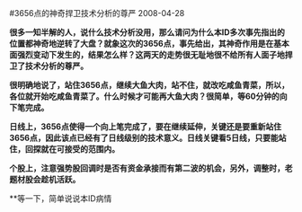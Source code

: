 #3656点的神奇捍卫技术分析的尊严
2008-04-28

**很多一知半解的人，说什么技术分析没用，那么请问为什么本ID多次事先指出的位置都神奇地逆转了大盘？就象这次的3656点，事先给出，其神奇作用是在基本面强烈变动下发生的，结果怎么样？这两天的走势很无耻地很不给所有人面子地捍卫了技术分析的尊严。**


 


**很明确地说了，站住3656点，继续大鱼大肉，站不住，就改吃咸鱼青菜，所以，各位就开始吃咸鱼青菜了。什么时候才可能再大鱼大肉？很简单，等60分钟的向下笔完成。**


 


**日线上，3656点使得一个向上笔完成了，要在继续延伸，关键还是要重新站住3656点，因此该点已经有了日线级别的技术意义。日线关键看5日线，只要能站住，回探就在可接受的范围内。**


 


**个股上，注意强势股回调时是否有资金承接而有第二波的机会，另外，调整时，老题材股会趁机活跃。**


 


**等一下，简单说说本ID病情